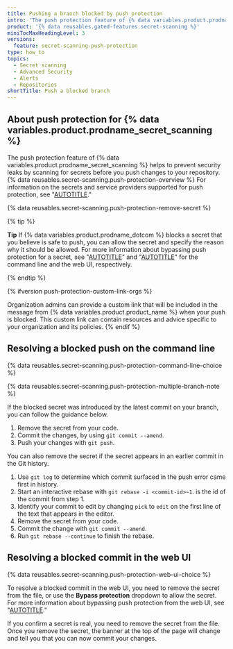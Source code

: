 ```yaml
---
title: Pushing a branch blocked by push protection
intro: 'The push protection feature of {% data variables.product.prodname_secret_scanning %} proactively protects you against leaked secrets in your repositories. You can resolve blocked pushes and, once the detected secret is removed, you can push changes to your working branch from the command line or the web UI.'
product: '{% data reusables.gated-features.secret-scanning %}'
miniTocMaxHeadingLevel: 3
versions:
  feature: secret-scanning-push-protection
type: how_to
topics:
  - Secret scanning
  - Advanced Security
  - Alerts
  - Repositories
shortTitle: Push a blocked branch
---
```


## About push protection for {% data variables.product.prodname_secret_scanning %}

The push protection feature of {% data variables.product.prodname_secret_scanning %} helps to prevent security leaks by scanning for secrets before you push changes to your repository. {% data reusables.secret-scanning.push-protection-overview %} For information on the secrets and service providers supported for push protection, see "[AUTOTITLE](/code-security/secret-scanning/secret-scanning-patterns#supported-secrets-for-push-protection)."

{% data reusables.secret-scanning.push-protection-remove-secret %}

{% tip %}

**Tip** 
If {% data variables.product.prodname_dotcom %} blocks a secret that you believe is safe to push, you can allow the secret and specify the reason why it should be allowed. For more information about bypassing push protection for a secret, see "[AUTOTITLE](/code-security/secret-scanning/protecting-pushes-with-secret-scanning#allowing-a-blocked-secret-to-be-pushed)" and "[AUTOTITLE](/code-security/secret-scanning/protecting-pushes-with-secret-scanning#bypassing-push-protection-for-a-secret)" for the command line and the web UI, respectively. 

{% endtip %}

{% ifversion push-protection-custom-link-orgs %} 

Organization admins can provide a custom link that will be included in the message from {% data variables.product.product_name %} when your push is blocked. This custom link can contain resources and advice specific to your organization and its policies.
{% endif %}

## Resolving a blocked push on the command line

{% data reusables.secret-scanning.push-protection-command-line-choice %}

{% data reusables.secret-scanning.push-protection-multiple-branch-note %}

If the blocked secret was introduced by the latest commit on your branch, you can follow the guidance below.

1. Remove the secret from your code.
1. Commit the changes, by using `git commit --amend`.
1. Push your changes with `git push`.

You can also remove the secret if the secret appears in an earlier commit in the Git history.

1. Use `git log` to determine which commit surfaced in the push error came first in history.
1. Start an interactive rebase with `git rebase -i <commit-id>~1`. <commit-id> is the id of the commit from step 1.
1. Identify your commit to edit by changing `pick` to `edit` on the first line of the text that appears in the editor.
1. Remove the secret from your code.
1. Commit the change with `git commit --amend`.
1. Run `git rebase --continue` to finish the rebase.

## Resolving a blocked commit in the web UI

{% data reusables.secret-scanning.push-protection-web-ui-choice %}

To resolve a blocked commit in the web UI, you need to remove the secret from the file, or use the **Bypass protection** dropdown to allow the secret. For more information about bypassing push protection from the web UI, see "[AUTOTITLE](/code-security/secret-scanning/protecting-pushes-with-secret-scanning#bypassing-push-protection-for-a-secret)."

If you confirm a secret is real, you need to remove the secret from the file. Once you remove the secret, the banner at the top of the page will change and tell you that you can now commit your changes.
